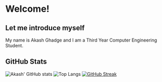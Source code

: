 # Welcome! 

## Let me introduce myself

My name is Akash Ghadge and I am a Third Year Computer Engineering Student.

## GitHub Stats
![Akash' GitHub stats](https://github-readme-stats.vercel.app/api?username=akashghadge&theme=city_lights&show_icons=true&count_private=true "Andres' GutHub Stats")
![Top Langs](https://github-readme-stats.vercel.app/api/top-langs/?username=akashghadge&theme=city_lights&show_icons=true&count_private=true "Akash' Top Languages Card")
[![GitHub Streak](http://github-readme-streak-stats.herokuapp.com?user=akashghadge&theme=dark&hide_border=true&date_format=M%20j%5B%2C%20Y%5D&fire=C43D0A&ring=0A4EDD&currStreakLabel=0A4EDD)](https://git.io/streak-stats)
